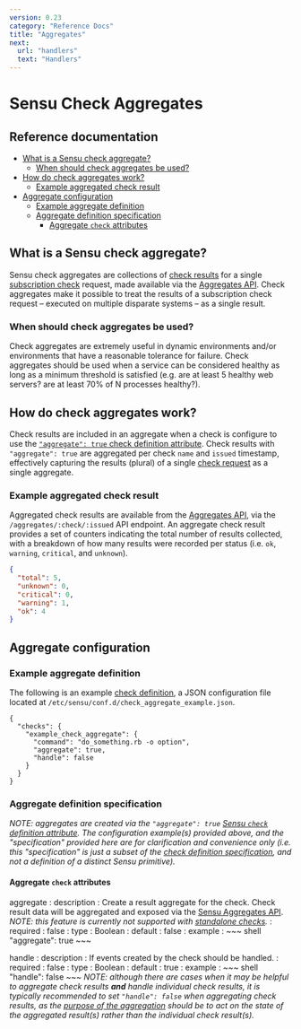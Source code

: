 ```yaml
---
version: 0.23
category: "Reference Docs"
title: "Aggregates"
next:
  url: "handlers"
  text: "Handlers"
---
```


# Sensu Check Aggregates

## Reference documentation

- [What is a Sensu check aggregate?](#what-is-a-check-aggregate)
  - [When should check aggregates be used?](#when-should-check-aggregates-be-used)
- [How do check aggregates work?](#how-do-check-aggregates-work)
  - [Example aggregated check result](#example-aggregated-check-result)
- [Aggregate configuration](#aggregate-configuration)
  - [Example aggregate definition](#example-aggregate-definition)
  - [Aggregate definition specification](#aggregate-definition-specification)
    - [Aggregate `check` attributes](#aggregate-check-attributes)

## What is a Sensu check aggregate?

Sensu check aggregates are collections of [check results][1] for a single
[subscription check][2] request, made available via the [Aggregates API][3].
Check aggregates make it possible to treat the results of a subscription check
request &ndash; executed on multiple disparate systems &ndash; as a single
result.

### When should check aggregates be used?

Check aggregates are extremely useful in dynamic environments and/or
environments that have a reasonable tolerance for failure. Check aggregates
should be used when a service can be considered healthy as long as a minimum
threshold is satisfied (e.g. are at least 5 healthy web servers? are at least
70% of N processes healthy?).

## How do check aggregates work?

Check results are included in an aggregate when a check is configure to use the
[`"aggregate": true` check definition attribute][5]. Check results with
`"aggregate": true` are aggregated per check `name` and `issued` timestamp,
effectively capturing the results (plural) of a single [check request][9] as a
single aggregate.

### Example aggregated check result

Aggregated check results are available from the [Aggregates API][3], via the
`/aggregates/:check/:issued` API endpoint. An aggregate check result provides a
set of counters indicating the total number of results collected, with a
breakdown of how many results were recorded per status (i.e. `ok`, `warning`,
`critical`, and `unknown`).

~~~ json
{
  "total": 5,
  "unknown": 0,
  "critical": 0,
  "warning": 1,
  "ok": 4
}
~~~

## Aggregate configuration

### Example aggregate definition

The following is an example [check definition][6], a JSON configuration file
located at `/etc/sensu/conf.d/check_aggregate_example.json`.

~~~
{
  "checks": {
    "example_check_aggregate": {
      "command": "do_something.rb -o option",
      "aggregate": true,
      "handle": false
    }
  }
}
~~~

### Aggregate definition specification

_NOTE: aggregates are created via the `"aggregate": true` [Sensu `check`
definition attribute][4]. The configuration example(s) provided above, and the
"specification" provided here are for clarification and convenience only (i.e.
this "specification" is just a subset of the [check definition
specification][5], and not a definition of a distinct Sensu primitive)._

#### Aggregate `check` attributes

aggregate
: description
  : Create a result aggregate for the check. Check result data will be
    aggregated and exposed via the [Sensu Aggregates API][3].
    _NOTE: this feature is currently not supported with [standalone checks][7]._
: required
  : false
: type
  : Boolean
: default
  : false
: example
  : ~~~ shell
    "aggregate": true
    ~~~

handle
: description
  : If events created by the check should be handled.
: required
  : false
: type
  : Boolean
: default
  : true
: example
  : ~~~ shell
    "handle": false
    ~~~
    _NOTE: although there are cases when it may be helpful to aggregate check
    results **and** handle individual check results, it is typically recommended
    to set `"handle": false` when aggregating check results, as the [purpose of
    the aggregation][8] should be to act on the state of the aggregated
    result(s) rather than the individual check result(s)._

[1]:  checks#check-results
[2]:  checks#subscription-checks
[3]:  api-aggregates
[4]:  checks#check-attributes
[5]:  checks#check-definition-specification
[6]:  checks#check-configuration
[7]:  checks#standalone-checks
[8]:  #when-should-check-aggregates-be-used
[9]:  checks#how-are-checks-scheduled
